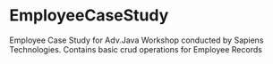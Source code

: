 # EmployeeCaseStudy
Employee Case Study for Adv.Java Workshop conducted by Sapiens Technologies.
Contains basic crud operations for Employee Records
